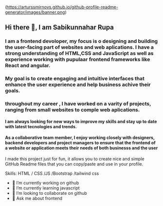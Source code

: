 (https://arturssmirnovs.github.io/github-profile-readme-generator/images/banner.png)

## Hi there 👋, I am Sabikunnahar Rupa

### I am a frontend devoloper, my focus is o designing and building the user-facing part of websites and web aplications. I have a strong understanding of HTML,CSS     and JavaScript as well as experience working with pupulaar frontend frameworks like React and angular.
### My goal is to create engaging and intuitive interfaces that enhance the user experience and help business achive their goals.
### throughout my career , I have worked on a varity of projects, ranging from small websites to comple web aplications. 

#### I am always looking for new ways to improve my skills and stay up to date with latest tecnologies and trends.
#### As a collaborative team member, I enjoy working closely with designers, backend developers and project managers to ensure that the frontend of a website or application meets their needs of both businesss and the user

I made this project just for fun, it allows you to create nice and simple GitHub Readme files that you can copy/paste and use in your profile.

Skills:   HTML / CSS /JS /Bootstrap /tailwind css

- 🔭 I’m currently working on github 
- 🌱 I’m currently learning javascript 
- 👯 I’m looking to collaborate on github 
- 💬 Ask me about frontend 



